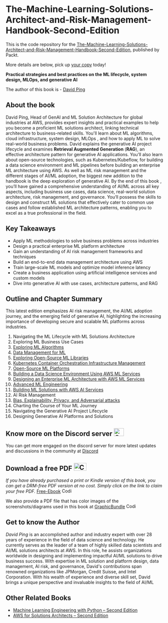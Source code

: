 # The-Machine-Learning-Solutions-Architect-and-Risk-Management-Handbook-Second-Edition

This is the code repository for the [The-Machine-Learning-Solutions-Architect-and-Risk-Management-Handbook-Second-Edition](https://www.packtpub.com/product/the-machine-learning-solutions-architect-handbook-second-edition/9781805122500), published by Packt.

More details are below, pick up [your copy](https://www.amazon.com/Machine-Learning-Solutions-Architect-Handbook/dp/1805122509/ref=sr_1_1?crid=1J1TM972QKJUM&dib=eyJ2IjoiMSJ9.X7V8CdrgkFCmd-Ohlm-wYwFQ5J2ruK2Vwo6pUdWywps_ATZyMw6ytekYQkyPme3MCB6-iUlChGhtrPo96R-uqDJvRAIHdjJ6HGR3KRLc-3nVyaR8tv8j8lxPWJ3GAP0dH7VTDmM6MpmtpTFBP06sW5R313kFXzhuhSZEZHSrO9MxelUEhVZyZwrtCPuRsV1z2sfelpxlWs5zftGpWd99A0O-Qjsm2PQUDu05PoFXZKs.9nT7kr95RSjgEAn6rZpanysPMAsp3xtutrwOYhOhAz8&dib_tag=se&keywords=david+ping&qid=1712726921&s=books&sprefix=david+ping%2Cstripbooks-intl-ship%2C1114&sr=1-1) today!

**Practical strategies and best practices on the ML lifecycle, system design, MLOps, and generative AI**

The author of this book is - [David Ping](https://www.linkedin.com/in/davidping/)


## About the book
David Ping, Head of GenAI and ML Solution Architecture for global industries at AWS, provides expert insights and practical examples to help you become a proficient ML solutions architect, linking technical architecture to business-related skills.
You'll learn about ML algorithms, cloud infrastructure, system design, MLOps , and how to apply ML to solve real-world business problems. David explains the generative AI project lifecycle and examines **Retrieval Augmented Generation** (**RAG**), an effective architecture pattern for generative AI applications. You’ll also learn about open-source technologies, such as Kubernetes/Kubeflow, for building a data science environment and ML pipelines before building an enterprise ML architecture using AWS. As well as ML risk management and the different stages of AI/ML adoption, the biggest new addition to the handbook is the deep exploration of generative AI.
By the end of this book , you’ll have gained a comprehensive understanding of AI/ML across all key aspects, including business use cases, data science, real-world solution architecture, risk management, and governance. You’ll possess the skills to design and construct ML solutions that effectively cater to common use cases and follow established ML architecture patterns, enabling you to excel as a true professional in the field.


## Key Takeaways
- Apply ML methodologies to solve business problems across industries
- Design a practical enterprise ML platform architecture
- Gain an understanding of AI risk management frameworks and techniques
- Build an end-to-end data management architecture using AWS
- Train large-scale ML models and optimize model inference latency
- Create a business application using artificial intelligence services and custom models
- Dive into generative AI with use cases, architecture patterns, and RAG


## Outline and Chapter Summary
This latest edition emphasizes AI risk management, the AI/ML adoption journey, and the emerging field of generative AI, highlighting the increasing importance of developing secure and scalable ML platforms across industries.
 

1. Navigating the ML Lifecycle with ML Solutions Architecture
2. Exploring ML Business Use Cases
3. [Exploring ML Algorithms](https://github.com/PacktPublishing/The-Machine-Learning-Solutions-Architect-and-Risk-Management-Handbook-Second-Edition/tree/main/Chapter03)
4. [Data Management for ML](https://github.com/PacktPublishing/The-Machine-Learning-Solutions-Architect-and-Risk-Management-Handbook-Second-Edition/tree/main/Chapter04)
5. [Exploring Open-Source ML Libraries](https://github.com/PacktPublishing/The-Machine-Learning-Solutions-Architect-and-Risk-Management-Handbook-Second-Edition/tree/main/Chapter05)
6. [Kubernetes Container Orchestration Infrastructure Management](https://github.com/PacktPublishing/The-Machine-Learning-Solutions-Architect-and-Risk-Management-Handbook-Second-Edition/tree/main/Chapter06)
7. [Open-Source ML Platforms](https://github.com/PacktPublishing/The-Machine-Learning-Solutions-Architect-and-Risk-Management-Handbook-Second-Edition/tree/main/Chapter07)
8. [Building a Data Science Environment Using AWS ML Services](https://github.com/PacktPublishing/The-Machine-Learning-Solutions-Architect-and-Risk-Management-Handbook-Second-Edition/tree/main/Chapter08)
9. [Designing an Enterprise ML Architecture with AWS ML Services](https://github.com/PacktPublishing/The-Machine-Learning-Solutions-Architect-and-Risk-Management-Handbook-Second-Edition/tree/main/Chapter09)
10. [Advanced ML Engineering](https://github.com/PacktPublishing/The-Machine-Learning-Solutions-Architect-and-Risk-Management-Handbook-Second-Edition/tree/main/Chapter10)
11. [Building ML Solutions with AWS AI Services](https://github.com/PacktPublishing/The-Machine-Learning-Solutions-Architect-and-Risk-Management-Handbook-Second-Edition/tree/main/Chapter11)
12. AI Risk Management
13. [Bias, Explainability, Privacy, and Adversarial attacks](https://github.com/PacktPublishing/The-Machine-Learning-Solutions-Architect-and-Risk-Management-Handbook-Second-Edition/tree/main/Chapter13)
14. Charting the Course of Your ML Journey
15. Navigating the Generative AI Project Lifecycle
16. Designing Generative AI Platforms and Solutions





## Know more on the Discord server <img alt="Coding" height="25" width="32"  src="https://cliply.co/wp-content/uploads/2021/08/372108630_DISCORD_LOGO_400.gif">
You can get more engaged on the discord server for more latest updates and discussions in the community at [Discord](https://packt.link/mlsah)


## Download a free PDF <img alt="Coding" height="25" width="40" src="https://emergency.com.au/wp-content/uploads/2021/03/free.gif">

_If you have already purchased a print or Kindle version of this book, you can get a DRM-free PDF version at no cost. Simply click on the link to claim your free PDF._
[Free-Ebook](https://packt.link/free-ebook/9781805122500) <img alt="Coding" height="15" width="35"  src="https://media.tenor.com/ex_HDD_k5P8AAAAi/habbo-habbohotel.gif">


We also provide a PDF file that has color images of the screenshots/diagrams used in this book at [GraphicBundle](https://packt.link/gbp/9781805122500) <img alt="Coding" height="15" width="35"  src="https://media.tenor.com/ex_HDD_k5P8AAAAi/habbo-habbohotel.gif">


## Get to know the Author
_David Ping_ is an accomplished author and industry expert with over 28 years of experience in the field of data science and technology. He currently serves as the leader of a team of highly skilled data scientists and AI/ML solutions architects at AWS. In this role, he assists organizations worldwide in designing and implementing impactful AI/ML solutions to drive business success. With expertise in ML solution and platform design, data management, AI risk, and governance, David's contributions span renowned organizations like JPMorgan, Credit Suisse, and Intel Corporation. With his wealth of experience and diverse skill set, David brings a unique perspective and invaluable insights to the field of AI/ML



## Other Related Books
- [Machine Learning Engineering with Python – Second Edition](https://www.packtpub.com/product/machine-learning-engineering-with-python-second-edition/9781837631964)
- [AWS for Solutions Architects – Second Edition](https://www.packtpub.com/product/aws-for-solutions-architects-second-edition/9781803238951)
